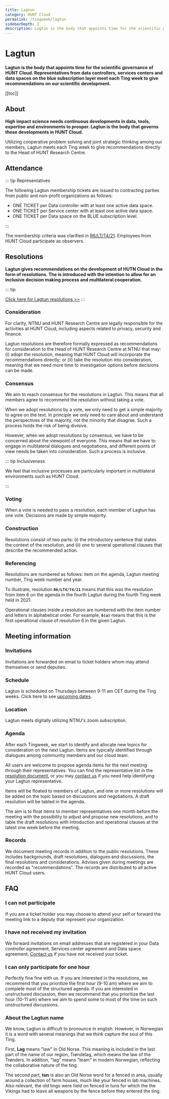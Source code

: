 ```yaml
---
title: Lagtun
category: HUNT Cloud
permalink: /tingweek/lagtun
sidebarDepth: 1
description: Lagtun is the body that appoints time for the scientific governance of HUNT Cloud.
---
```


# Lagtun

**Lagtun is the body that appoints time for the scientific governance of HUNT Cloud. Representatives from data controllers, services centers and data spaces on the blue subscription layer meet each Ting week to give recommendations on our scientific development.**

[[toc]]

## About

**High impact science needs continuous developments in data, tools, expertise and environments to prosper. Lagtun is the body that governs these developments in HUNT Cloud.** 

Utilizing cooperative problem solving and joint strategic thinking among our members, Lagtun meets each Ting week to give recommendations directly to the Head of HUNT Research Centre. 

## Attendance

::: tip Representatives

The following Lagtun membership tickets are issued to contracting parties from public and non-profit organizations as follows:

* ONE TICKET per Data controller with at least one active data space.
* ONE TICKET per Service center with at least one active data space. 
* ONE TICKET per Data space on the BLUE subscription level.

:::

The membership criteria was clarified in [R6/LT/T4/21](https://assets.hdc.ntnu.no/assets/tingweek/hunt-cloud-tingweek4-resolutions.pdf#page=5). Employees from HUNT Cloud participate as observers.



## Resolutions

**Lagtun gives recommendations on the development of HUTN Cloud in the form of resolutions. The is introduced with the intention to allow for an inclusive decision making process and multilateral cooperation.** 

::: tip

[Click here for Lagtun resolutions >>](/tingweek/resolutions) 
:::

### Consideration

For clarity, NTNU and HUNT Research Centre are legally responsible for the activities at HUNT Cloud, including aspects related to privacy, security and finance.

Lagtun resolutions are therefore formally expressed as recommendations for consideration to the Head of HUNT Research Centre at NTNU that may: (i) adopt the resolution, meaning that HUNT Cloud will incorporate the recommendations directly; or (ii) take the resolution into consideration, meaning that we need more time to investigation options before decisions can be made.

### Consensus

We aim to reach consensus for the resolutions in Lagtun. This means that all members agree to recommend the resolution without taking a vote.

When we adopt resolutions by a vote, we only need to get a simple majority to agree on the text. In principle we only need to care about and understand the perspectives of the majority, not the minority that disagree. Such a process holds the risk of being divisive.

However, when we adopt resolutions by consensus, we have to be concerned about the viewpoint of everyone. This means that we have to engage in multilateral dialogues and negotiations, and different points of view needs be taken into consideration. Such a process is inclusive. 

::: tip Inclusiveness

We feel that inclusive processes are particularly important in  multilateral environments such as HUNT Cloud. 

:::

### Voting

When a vote is needed to pass a resolution, each member of Lagtun has one vote. Decisions are made by simple majority. 

### Construction

Resolutions consist of two parts: (i) the introductory sentence that states the context of the resolution, and (ii) one to several operational clauses that describe the recommended action. 

### Referencing

Resolutions are numbered as follows: item on the agenda, Lagtun meeting number, Ting week number and year. 

To illustrate, resolution **`R6/LT4/T4/21`** means that this was the resolution from item 6 on the agenda in the fourth Lagtun during the fourth Ting week held in 2021. 

Operational clauses inside a resolution are numbered with the item number and letters in alphabetical order. For example, **`6(a)`** means that this is the first operational clause of resolution 6 in the given Lagtun.






## Meeting information 

### Invitations

Invitations are forwarded on email to ticket holders whom may attend themselves or send deputies.

### Schedule 

Lagtun is scheduled on Thursdays between 9-11 am CET during the Ting weeks. Click here to see [upcoming dates](/tingweek/#dates-and-agendas).

### Location

Lagtun meets digitally utilizing NTNU's zoom subscription. 

### Agenda

After each Tingweek, we start to identify and allocate new topics for consideration on the next Lagtun. Items are typically identified through dialogues among community members and our cloud team.

All users are welcome to propose agenda items for the next meeting through their representatives. You can find the representative list in the [resolution document](/tingweek/resolutions), or you may [contact us](/contact/) if you need help identifying your Lagtun representative. 

Items will be floated to members of Lagtun, and one or more resolutions will be added on the topic based on discussions and negotiations. A draft resolution will be tabled in the agenda. 

The aim is to float items to member representatives one month before the meeting with the possibility to adjust and propose new resolutions, and to table the draft resolutions with introduction and operational clauses at the latest one week before the meeting.


### Records

We document meeting records in addition to the public resolutions. These includes backgrounds, draft resolutions, dialogues and discussions, the final resolutions and considerations. Advises given during meetings are recorded as "recommendations". The records are distributed to all active HUNT Cloud users. 


## FAQ

### I can not participate

If you are a ticket holder you may choose to attend your self or forward the meeting link to a deputy that represent your organization.

### I have not received my invitation 

We forward invitations on email addresses that are registered in your Data controller agreement, Services center agreement and Data space agreement. [Contact us](/contact) if you have not received your ticket.

### I can only participate for one hour

Perfectly fine fine with us. If you are interested in the resolutions, we recommend that you prioritize the first hour (9-10 am) where we aim to complete most of the structured agenda. If you are interested in unstructured discussion, then we recommend that you prioritize the last hour (10-11 am) where we aim to spend some to most of the time on such unstructured discussions.

### About the Lagtun name

We know, Lagtun is difficult to pronounce in english. However, in Norwegian it is a word with several meanings that we think capture the soul of this Ting. 

First, **Lag** means "law" In Old Norse. This meaning is included in the last part of the name of our region, Trøndelag, which means the law of the Trønders. In addition, "lag" means "team" in modern Norwegian, reflecting the collaborative nature of the ting. 

The second part, **tun** is also an Old Norse word for a fenced in area, usually around a collection of farm houses, much like your fenced in lab machines. Also relevant, the old tings were held on fenced in tuns for which the the Vikings had to leave all weapons by the fence before they entered the ting.


